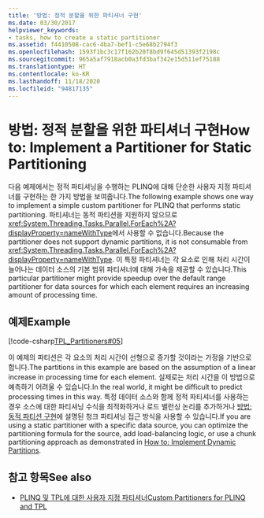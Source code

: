 ```yaml
---
title: '방법: 정적 분할을 위한 파티셔너 구현'
ms.date: 03/30/2017
helpviewer_keywords:
- tasks, how to create a static partitioner
ms.assetid: f4410508-cac6-4ba7-bef1-c5e68b2794f3
ms.openlocfilehash: 1593f1bc3c17f162b20f8bd9f645d51393f2198c
ms.sourcegitcommit: 965a5af7918acb0a3fd3baf342e15d511ef75188
ms.translationtype: HT
ms.contentlocale: ko-KR
ms.lasthandoff: 11/18/2020
ms.locfileid: "94817135"
---
```

# <a name="how-to-implement-a-partitioner-for-static-partitioning"></a><span data-ttu-id="17b89-102">방법: 정적 분할을 위한 파티셔너 구현</span><span class="sxs-lookup"><span data-stu-id="17b89-102">How to: Implement a Partitioner for Static Partitioning</span></span>
<span data-ttu-id="17b89-103">다음 예제에서는 정적 파티셔닝을 수행하는 PLINQ에 대해 단순한 사용자 지정 파티셔너를 구현하는 한 가지 방법을 보여줍니다.</span><span class="sxs-lookup"><span data-stu-id="17b89-103">The following example shows one way to implement a simple custom partitioner for PLINQ that performs static partitioning.</span></span> <span data-ttu-id="17b89-104">파티셔너는 동적 파티션을 지원하지 않으므로 <xref:System.Threading.Tasks.Parallel.ForEach%2A?displayProperty=nameWithType>에서 사용할 수 없습니다.</span><span class="sxs-lookup"><span data-stu-id="17b89-104">Because the partitioner does not support dynamic partitions, it is not consumable from <xref:System.Threading.Tasks.Parallel.ForEach%2A?displayProperty=nameWithType>.</span></span> <span data-ttu-id="17b89-105">이 특정 파티셔너는 각 요소로 인해 처리 시간이 늘어나는 데이터 소스의 기본 범위 파티셔너에 대해 가속을 제공할 수 있습니다.</span><span class="sxs-lookup"><span data-stu-id="17b89-105">This particular partitioner might provide speedup over the default range partitioner for data sources for which each element requires an increasing amount of processing time.</span></span>  
  
## <a name="example"></a><span data-ttu-id="17b89-106">예제</span><span class="sxs-lookup"><span data-stu-id="17b89-106">Example</span></span>  
 [!code-csharp[TPL_Partitioners#05](../../../samples/snippets/csharp/VS_Snippets_Misc/tpl_partitioners/cs/partitioners.cs#05)]  
  
 <span data-ttu-id="17b89-107">이 예제의 파티션은 각 요소의 처리 시간이 선형으로 증가할 것이라는 가정을 기반으로 합니다.</span><span class="sxs-lookup"><span data-stu-id="17b89-107">The partitions in this example are based on the assumption of a linear increase in processing time for each element.</span></span> <span data-ttu-id="17b89-108">실제로는 처리 시간을 이 방법으로 예측하기 어려울 수 있습니다.</span><span class="sxs-lookup"><span data-stu-id="17b89-108">In the real world, it might be difficult to predict processing times in this way.</span></span> <span data-ttu-id="17b89-109">특정 데이터 소스와 함께 정적 파티셔너를 사용하는 경우 소스에 대한 파티셔닝 수식을 최적화하거나 로드 밸런싱 논리를 추가하거나 [방법: 동적 파티션 구현](how-to-implement-dynamic-partitions.md)에 설명된 청크 파티셔닝 접근 방식을 사용할 수 있습니다.</span><span class="sxs-lookup"><span data-stu-id="17b89-109">If you are using a static partitioner with a specific data source, you can optimize the partitioning formula for the source, add load-balancing logic, or use a chunk partitioning approach as demonstrated in [How to: Implement Dynamic Partitions](how-to-implement-dynamic-partitions.md).</span></span>  
  
## <a name="see-also"></a><span data-ttu-id="17b89-110">참고 항목</span><span class="sxs-lookup"><span data-stu-id="17b89-110">See also</span></span>

- [<span data-ttu-id="17b89-111">PLINQ 및 TPL에 대한 사용자 지정 파티셔너</span><span class="sxs-lookup"><span data-stu-id="17b89-111">Custom Partitioners for PLINQ and TPL</span></span>](custom-partitioners-for-plinq-and-tpl.md)
